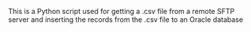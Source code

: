 This is a Python script used for getting a .csv file from a remote SFTP server and inserting the records from the .csv file to an Oracle database
